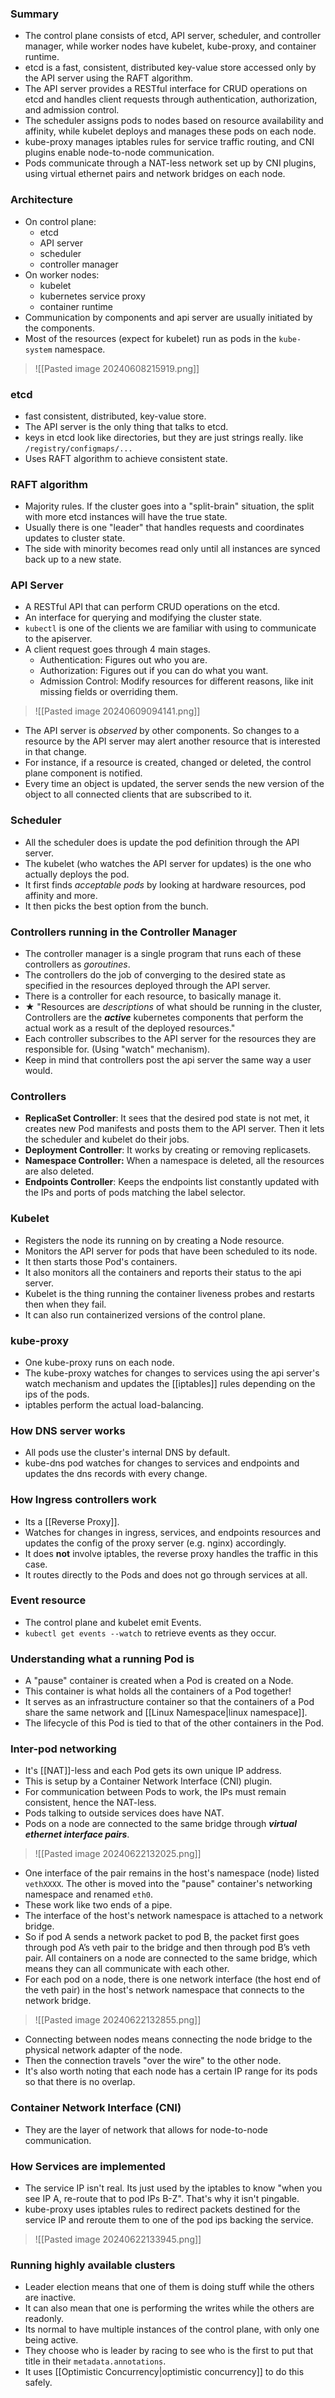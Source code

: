 ### Summary
- The control plane consists of etcd, API server, scheduler, and controller manager, while worker nodes have kubelet, kube-proxy, and container runtime.
- etcd is a fast, consistent, distributed key-value store accessed only by the API server using the RAFT algorithm.
- The API server provides a RESTful interface for CRUD operations on etcd and handles client requests through authentication, authorization, and admission control.
- The scheduler assigns pods to nodes based on resource availability and affinity, while kubelet deploys and manages these pods on each node.
- kube-proxy manages iptables rules for service traffic routing, and CNI plugins enable node-to-node communication.
- Pods communicate through a NAT-less network set up by CNI plugins, using virtual ethernet pairs and network bridges on each node.

### Architecture
- On control plane:
	- etcd
	- API server
	- scheduler
	- controller manager
- On worker nodes:
	- kubelet
	- kubernetes service proxy
	- container runtime
- Communication by components and api server are usually initiated by the components.
- Most of the resources (expect for kubelet) run as pods in the `kube-system` namespace.
>![[Pasted image 20240608215919.png]]
### etcd
- fast consistent, distributed, key-value store.
- The API server is the only thing that talks to etcd.
- keys in etcd look like directories, but they are just strings really. like `/registry/configmaps/...`
- Uses RAFT algorithm to achieve consistent state.

### RAFT algorithm
- Majority rules. If the cluster goes into a "split-brain" situation, the split with more etcd instances will have the true state. 
- Usually there is one "leader" that handles requests and coordinates updates to cluster state.
- The side with minority becomes read only until all instances are synced back up to a new state.

### API Server
- A RESTful API that can perform CRUD operations on the etcd.
- An interface for querying and modifying the cluster state.
- `kubectl` is one of the clients we are familiar with using to communicate to the apiserver.
- A client request goes through 4 main stages.
	- Authentication: Figures out who you are.
	- Authorization: Figures out if you can do what you want.
	- Admission Control: Modify resources for different reasons, like init missing fields or overriding them.

>![[Pasted image 20240609094141.png]]

- The API server is _observed_ by other components. So changes to a resource by the API server may alert another resource that is interested in that change.
- For instance, if a resource is created, changed or deleted, the control plane component is notified.
- Every time an object is updated, the server sends the new version of the object to all connected clients that are subscribed to it.

### Scheduler
- All the scheduler does is update the pod definition through the API server.
- The kubelet (who watches the API server for updates) is the one who actually deploys the pod.
- It first finds _acceptable pods_ by looking at hardware resources, pod affinity and more.
- It then picks the best option from the bunch.

### Controllers running in the Controller Manager
- The controller manager is a single program that runs each of these controllers as _goroutines_. 
- The controllers do the job of converging to the desired state as specified in the resources deployed through the API server.
- There is a controller for each resource, to basically manage it.
- ★ "Resources are _descriptions_ of what should be running in the cluster, Controllers are the **_active_** kubernetes components that perform the actual work as a result of the deployed resources."
- Each controller subscribes to the API server for the resources they are responsible for. (Using "watch" mechanism).
- Keep in mind that controllers post the api server the same way a user would.

### Controllers
- **ReplicaSet Controller**: It sees that the desired pod state is not met, it creates new Pod manifests and posts them to the API server. Then it lets the scheduler and kubelet do their jobs.
- **Deployment Controller**: It works by creating or removing replicasets.
- **Namespace Controller:** When a namespace is deleted, all the resources are also deleted.
- **Endpoints Controller**: Keeps the endpoints list constantly updated with the IPs and ports of pods matching the label selector.

### Kubelet
- Registers the node its running on by creating a Node resource.
- Monitors the API server for pods that have been scheduled to its node.
- It then starts those Pod's containers.
- It also monitors all the containers and reports their status to the api server.
- Kubelet is the thing running the container liveness probes and restarts then when they fail.
- It can also run containerized versions of the control plane.

### kube-proxy
- One kube-proxy runs on each node.
- The kube-proxy watches for changes to services using the api server's watch mechanism and updates the [[iptables]] rules depending on the ips of the pods. 
- iptables perform the actual load-balancing.

### How DNS server works
- All pods use the cluster's internal DNS by default.
- kube-dns pod watches for changes to services and endpoints and updates the dns records with every change.

### How Ingress controllers work
- Its a [[Reverse Proxy]].
- Watches for changes in ingress, services, and endpoints resources and updates the config of the proxy server (e.g. nginx) accordingly.
- It does **not** involve iptables, the reverse proxy handles the traffic in this case.
- It routes directly to the Pods and does not go through services at all.

### Event resource
- The control plane and kubelet emit Events.
- `kubectl get events --watch` to retrieve events as they occur.

### Understanding what a running Pod is
- A "pause" container is created when a Pod is created on a Node.
- This container is what holds all the containers of a Pod together!
- It serves as an infrastructure container so that the containers of a Pod share the same network and [[Linux Namespace|linux namespace]].
- The lifecycle of this Pod is tied to that of the other containers in the Pod.

### Inter-pod networking
- It's [[NAT]]-less and each Pod gets its own unique IP address.
- This is setup by a Container Network Interface (CNI) plugin.
- For communication between Pods to work, the IPs must remain consistent, hence the NAT-less.
- Pods talking to outside services does have NAT.
- Pods on a node are connected to the same bridge through **_virtual ethernet interface pairs_**.

>![[Pasted image 20240622132025.png]]

- One interface of the pair remains in the host's namespace (node) listed `vethXXXX`. The other is moved into the "pause" container's networking namespace and renamed `eth0`.
- These work like two ends of a pipe.
- The interface of the host's network namespace is attached to a network bridge.
- So if pod A sends a network packet to pod B, the packet first goes through pod A’s veth pair to the bridge and then through pod B’s veth pair. All containers on a node are connected to the same bridge, which means they can all communicate with each other.
- For each pod on a node, there is one network interface (the host end of the veth pair) in the host's network namespace that connects to the network bridge.

>![[Pasted image 20240622132855.png]]

- Connecting between nodes means connecting the node bridge to the physical network adapter of the node.
- Then the connection travels "over the wire" to the other node.
- It's also worth noting that each node has a certain IP range for its pods so that there is no overlap.

### Container Network Interface (CNI)
- They are the layer of network that allows for node-to-node communication.

### How Services are implemented
- The service IP isn't real. Its just used by the iptables to know "when you see IP A, re-route that to pod IPs B-Z". That's why it isn't pingable.
- kube-proxy uses iptables rules to redirect packets destined for the service IP and reroute them to one of the pod ips backing the service.

>![[Pasted image 20240622133945.png]]

### Running highly available clusters
- Leader election means that one of them is doing stuff while the others are inactive.
- It can also mean that one is performing the writes while the others are readonly.
- Its normal to have multiple instances of the control plane, with only one being active.
- They choose who is leader by racing to see who is the first to put that title in their `metadata.annotations`.
- It uses [[Optimistic Concurrency|optimistic concurrency]] to do this safely.

